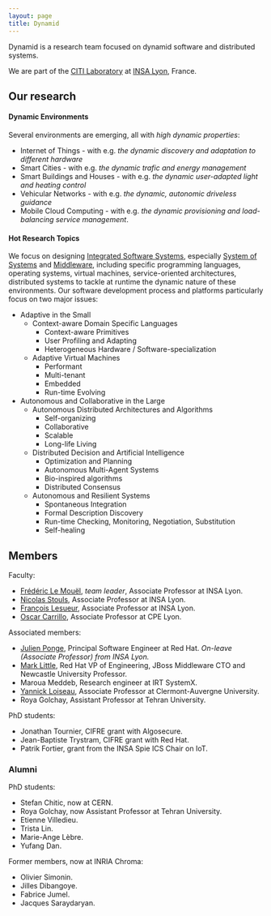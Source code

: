 ```yaml
---
layout: page
title: Dynamid
---
```


Dynamid is a research team focused on dynamid software and distributed systems.

We are part of the [CITI Laboratory](http://www.citi-lab.fr/) at [INSA Lyon](http://www.insa-lyon.fr/), France.

## Our research

#### Dynamic Environments

Several environments are emerging, all with *high dynamic properties*: 

* Internet of Things - with e.g. *the dynamic discovery and adaptation to different hardware*
* Smart Cities - with e.g. *the dynamic trafic and energy management*
* Smart Buildings and Houses - with e.g. *the dynamic user-adapted light and heating control*
* Vehicular Networks - with e.g. *the dynamic, autonomic driveless guidance*
* Mobile Cloud Computing - with e.g. *the dynamic provisioning and load-balancing service management*.

#### Hot Research Topics

We focus on designing [Integrated Software Systems](http://en.wikipedia.org/wiki/System_integration), especially [System of Systems](http://en.wikipedia.org/wiki/System_of_systems) and [Middleware](http://en.wikipedia.org/wiki/Middleware), including specific programming languages, operating systems, virtual machines, service-oriented architectures, distributed systems to tackle at runtime the dynamic nature of these environments.
Our software development process and platforms particularly focus on two major issues:

* Adaptive in the Small
  * Context-aware Domain Specific Languages
    * Context-aware Primitives
    * User Profiling and Adapting
    * Heterogeneous Hardware / Software-specialization
  * Adaptive Virtual Machines
    * Performant
    * Multi-tenant
    * Embedded
    * Run-time Evolving
* Autonomous and Collaborative in the Large
  * Autonomous Distributed Architectures and Algorithms
    * Self-organizing
    * Collaborative
    * Scalable
    * Long-life Living
  * Distributed Decision and Artificial Intelligence
    * Optimization and Planning
    * Autonomous Multi-Agent Systems
    * Bio-inspired algorithms
    * Distributed Consensus
  * Autonomous and Resilient Systems
    * Spontaneous Integration
    * Formal Description Discovery 
    * Run-time Checking, Monitoring, Negotiation, Substitution
    * Self-healing

## Members

Faculty:

* [Frédéric Le Mouël](http://www.le-mouel.net/), _team leader_, Associate Professor at INSA Lyon.
* [Nicolas Stouls](http://perso.citi-lab.fr/nstouls/), Associate Professor at INSA Lyon.
* [François Lesueur](http://perso.citi-lab.fr/flesueur/), Associate Professor at INSA Lyon.
* [Oscar Carrillo](http://perso.citi-lab.fr/ocarrill/), Associate Professor at CPE Lyon.

Associated members:

* [Julien Ponge](https://julien.ponge.org/), Principal Software Engineer at Red Hat. _On-leave (Associate Professor) from INSA Lyon._
* [Mark Little](http://markclittle.blogspot.com/), Red Hat VP of Engineering, JBoss Middleware CTO and Newcastle University Professor.
* Maroua Meddeb, Research engineer at IRT SystemX.
* [Yannick Loiseau](http://yloiseau.net/), Associate Professor at Clermont-Auvergne University.
* Roya Golchay, Assistant Professor at Tehran University.

PhD students:

* Jonathan Tournier, CIFRE grant with Algosecure.
* Jean-Baptiste Trystram, CIFRE grant with Red Hat.
* Patrik Fortier, grant from the INSA Spie ICS Chair on IoT.

### Alumni

PhD students:

* Stefan Chitic, now at CERN.
* Roya Golchay, now Assistant Professor at Tehran University.
* Etienne Villedieu.
* Trista Lin.
* Marie-Ange Lèbre.
* Yufang Dan.

Former members, now at INRIA Chroma:

* Olivier Simonin.
* Jilles Dibangoye.
* Fabrice Jumel.
* Jacques Saraydaryan.
